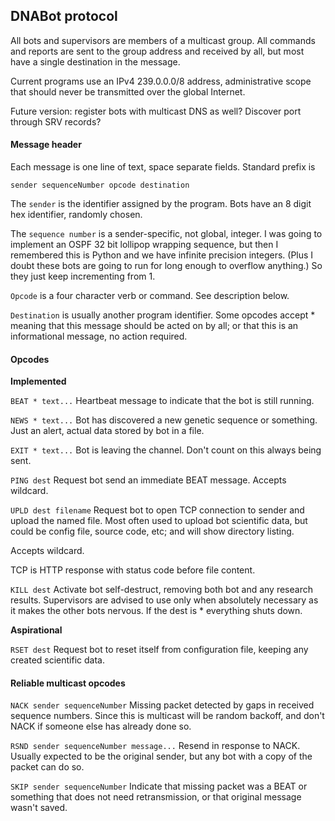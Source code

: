 
## DNABot protocol

All bots and supervisors are members of a multicast group. All commands
and reports are sent to the group address and received by all, but most
have a single destination in the message.

Current programs use an IPv4 239.0.0.0/8 address, administrative scope
that should never be transmitted over the global Internet.

Future version: register bots with multicast DNS as well? Discover port
through SRV records?


#### Message header

Each message is one line of text, space separate fields.
Standard prefix is

`sender sequenceNumber opcode destination`

The `sender` is the identifier assigned by the program. Bots have an 8
digit hex identifier, randomly chosen.

The `sequence number` is a sender-specific, not global, integer.
I was going to implement an OSPF 32 bit lollipop wrapping sequence,
but then I remembered this is Python and we have infinite precision
integers. (Plus I doubt these bots are going to run for long enough
to overflow anything.) So they just keep incrementing from 1.

`Opcode` is a four character verb or command. See description below.

`Destination` is usually another program identifier. Some opcodes
accept * meaning that this message should be acted on by all; or
that this is an informational message, no action required.


#### Opcodes

**Implemented**

`BEAT * text...`
Heartbeat message to indicate that the bot is still running.

`NEWS * text...`
Bot has discovered a new genetic sequence or something. Just an alert,
actual data stored by bot in a file.

`EXIT * text...`
Bot is leaving the channel. Don't count on this always being sent.

`PING dest`
Request bot send an immediate BEAT message. Accepts wildcard.

`UPLD dest filename`
Request bot to open TCP connection to sender and upload the named file.
Most often used to upload bot scientific data, but could be config file,
source code, etc; and will show directory listing.

Accepts wildcard.

TCP is HTTP response with status code before file content.

`KILL dest`
Activate bot self-destruct, removing both bot and any research results.
Supervisors are advised to use only when absolutely necessary as it makes
the other bots nervous. If the dest is * everything shuts down.

**Aspirational**

`RSET dest`
Request bot to reset itself from configuration file, keeping any
created scientific data.


#### Reliable multicast opcodes

`NACK sender sequenceNumber`
Missing packet detected by gaps in received sequence numbers. Since this
is multicast will be random backoff, and don't NACK if someone else has
already done so.

`RSND sender sequenceNumber message...`
Resend in response to NACK. Usually expected to be the original sender,
but any bot with a copy of the packet can do so.

`SKIP sender sequenceNumber`
Indicate that missing packet was a BEAT or something that does not
need retransmission, or that original message wasn't saved.
